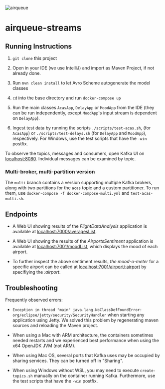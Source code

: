 ![airqueue](https://user-images.githubusercontent.com/12049283/172338789-51d9beb9-98b0-4707-bbaf-07dd4f0ff19e.png)

# airqueue-streams

## Running Instructions

1. `git clone` this project

2. Open in your IDE (we use IntelliJ) and import as Maven Project, if not already done.

3. Run `mvn clean install` to let Avro Scheme autogenerate the model classes 

4. `cd` into the base directory and run `docker-compose up`

5. Run the main classes `AcasApp`, `DelayApp` or `MoodApp` from the IDE (they can be run independently, except `MoodApp`'s input stream is dependent on `DelayApp`).

6. Ingest test data by running the scripts `./scripts/test-acas.sh`, (for `AcasApp`) or `./scripts/test-delays.sh` (for `DelayApp` and `MoodApp`), respectively. For Windows, use the test scripts that have the `-win` postfix. 

To observe the topics, messages and consumers, open Kafka UI on [localhost:8080](http://localhost:8080). Individual messages can be examined by topic.

### Multi-broker, multi-partition version

The `multi` branch contains a version supporting multiple Kafka brokers, along with two partitions for the `acas` topic and a custom partitioner.
To run them, use `docker-compose -f docker-compose-multi.yml` and `test-acas-multi.sh`.

## Endpoints

- A Web UI showing results of the *FlightDataAnalysis* application is available at [localhost:7000/averagesList](http://localhost:7000/averagesList).

- A Web UI showing the results of the *AirportsSentiment* application is available at [localhost:7001/moodList](http://localhost:7001/moodList), which displays the mood of each airport.

-  To further inspect the above sentiment results, _the mood-o-meter_ for a specific airport can be called at [localhost:7001/airport/:airport](http://localhost:7001/airport/:airport) by specifiying the _:airport_. 

## Troubleshooting

Frequently observed errors:

- `Exception in thread "main" java.lang.NoClassDefFoundError: org/eclipse/jetty/security/SecurityHandler` when starting any application using Jetty.
We solved this problem by regenerating maven sources and reloading the Maven project.
  
- When using a Mac with ARM architecture, the containers sometimes needed restarts and we experienced best performance when using the x64 OpenJDK JVM (not ARM).

- When using Mac OS, several ports that Kafka uses may be occupied by sharing services. They can be turned off in "Sharing". 

- When using Windows without WSL, you may need to execute `create-topics.sh` manually on the container running Kafka.
Furthermore, use the test scripts that have the `-win` postfix.
  
